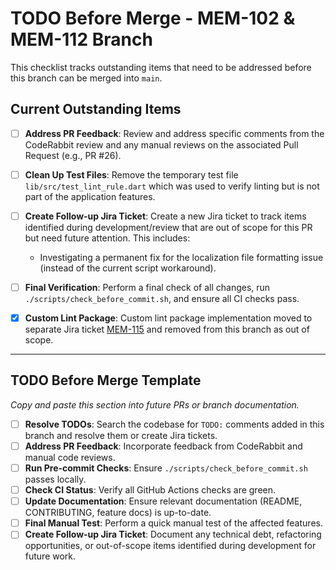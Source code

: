 # TODO Before Merge - MEM-102 & MEM-112 Branch

This checklist tracks outstanding items that need to be addressed before this branch can be merged
into `main`.

## Current Outstanding Items

- [ ] **Address PR Feedback**: Review and address specific comments from the CodeRabbit review and
  any manual reviews on the associated Pull Request (e.g., PR #26).

- [ ] **Clean Up Test Files**: Remove the temporary test file `lib/src/test_lint_rule.dart` which
  was used to verify linting but is not part of the application features.

- [ ] **Create Follow-up Jira Ticket**: Create a new Jira ticket to track items identified during
  development/review that are out of scope for this PR but need future attention. This includes:
    - Investigating a permanent fix for the localization file formatting issue (instead of the
      current script workaround).

- [ ] **Final Verification**: Perform a final check of all changes, run
  `./scripts/check_before_commit.sh`, and ensure all CI checks pass.

- [x] **Custom Lint Package**: Custom lint package implementation moved to separate Jira
  ticket [MEM-115](https://anirac-tech.atlassian.net/browse/MEM-115) and removed from this branch as
  out of scope.

---

## TODO Before Merge Template

*Copy and paste this section into future PRs or branch documentation.*

- [ ] **Resolve TODOs**: Search the codebase for `TODO:` comments added in this branch and resolve
  them or create Jira tickets.
- [ ] **Address PR Feedback**: Incorporate feedback from CodeRabbit and manual code reviews.
- [ ] **Run Pre-commit Checks**: Ensure `./scripts/check_before_commit.sh` passes locally.
- [ ] **Check CI Status**: Verify all GitHub Actions checks are green.
- [ ] **Update Documentation**: Ensure relevant documentation (README, CONTRIBUTING, feature docs)
  is up-to-date.
- [ ] **Final Manual Test**: Perform a quick manual test of the affected features.
- [ ] **Create Follow-up Jira Ticket**: Document any technical debt, refactoring opportunities, or
  out-of-scope items identified during development for future work.
